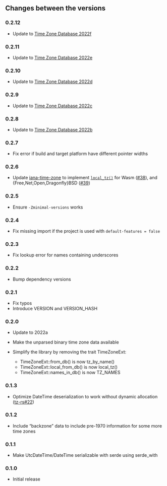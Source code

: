 ## Changes between the versions

### 0.2.12

* Update to [Time Zone Database 2022f](https://mm.icann.org/pipermail/tz-announce/2022-October/000075.html)

### 0.2.11

* Update to [Time Zone Database 2022e](https://mm.icann.org/pipermail/tz-announce/2022-October/000074.html)

### 0.2.10

* Update to [Time Zone Database 2022d](https://mm.icann.org/pipermail/tz-announce/2022-September/000073.html)

### 0.2.9

* Update to [Time Zone Database 2022c](https://mm.icann.org/pipermail/tz-announce/2022-August/000072.html)

### 0.2.8

* Update to [Time Zone Database 2022b](https://mm.icann.org/pipermail/tz-announce/2022-August/000071.html)

### 0.2.7

* Fix error if build and target platform have different pointer widths

### 0.2.6

* Update [iana-time-zone](https://crates.io/crates/iana-time-zone) to implement
  [`local_tz()`](https://docs.rs/tzdb/0.2.6/tzdb/fn.local_tz.html) for
  Wasm ([#38](https://github.com/strawlab/iana-time-zone/pull/38)), and
  {Free,Net,Open,Dragonfly}BSD ([#39](https://github.com/strawlab/iana-time-zone/pull/39))

### 0.2.5

* Ensure `-Zminimal-versions` works

### 0.2.4

* Fix missing import if the project is used with `default-features = false`

### 0.2.3

* Fix lookup error for names containing underscores

### 0.2.2

* Bump dependency versions

### 0.2.1

* Fix typos
* Introduce VERSION and VERSION_HASH

### 0.2.0

* Update to 2022a
* Make the unparsed binary time zone data available
* Simplify the library by removing the trait TimeZoneExt:

   * TimeZoneExt::from_db() is now tz_by_name()
   * TimeZoneExt::local_from_db() is now local_tz()
   * TimeZoneExt::names_in_db() is now TZ_NAMES

### 0.1.3

* Optimize DateTime deserialization to work without dynamic allocation
  ([tz-rs#22](https://github.com/x-hgg-x/tz-rs/pull/22))

### 0.1.2

* Include “backzone” data to include pre-1970 information for some more time zones

### 0.1.1

* Make UtcDateTime/DateTime serializable with serde using serde_with

### 0.1.0

* Initial release
